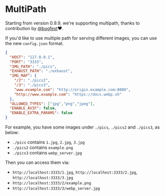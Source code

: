 # MultiPath

Starting from version 0.9.9, we're supporting multipath, thanks to contribution by [@bugfest](https://github.com/bugfest)❤️.

If you'd like to use multiple path for serving different images, you can use the new `config.json` format.


```json
{
  "HOST": "127.0.0.1",
  "PORT": "3333",
  "IMG_PATH": "./pics",
  "EXHAUST_PATH": "./exhaust",
  "IMG_MAP": {
    "/2": "./pics2",
    "/3": "./pics3",
    "www.example.com": "http://origin.example.com:8000",
    "http://www.example.com": "https://docs.webp.sh"
  },
  "ALLOWED_TYPES": ["jpg","png","jpeg"],
  "ENABLE_AVIF": false,
  "ENABLE_EXTRA_PARAMS": false
}
```

For example, you have some images under `./pics`, `./pics2` and `./pics3`, as below:

* `./pics` contains `1.jpg`, `2.jpg`, `3.jpg`
* `./pics2` contains `example.png`
* `./pics3` contains `webp_server.jpg`

Then you can access them via:

* `http://localhost:3333/1.jpg`, `http://localhost:3333/2.jpg`, `http://localhost:3333/3.jpg`
* `http://localhost:3333/2/example.png`
* `http://localhost:3333/3/webp_server.jpg`
